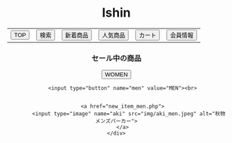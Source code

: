 <!DOCTYPE html>
<html lang="ja">
<head>
    <meta charset="UTF-8">
    <link rel="stylesheet" href="css/style.css">
</head>
<body>
<div style="text-align: center">
    <h1>Ishin</h1>
    <div>
        <table>
            <tr>
                <td><button onclick="location.href='./top (1).php'">TOP</button></td>
                <td><button onclick="location.href='./search.php'">検索</button></td>
                <td><button onclick="location.href='./new.php'">新着商品</button></td>
                <td><button onclick="location.href='./人気.php'">人気商品</button></td>
                <td><button onclick="location.href='./cart.php'">カート</button></td>
                <td><button onclick="location.href='./customer.php'">会員情報</button></td>
            </tr>
        </table>
        <h3>セール中の商品</h3>
        <a href="new_women.php">
            <input type="button" name="women" value="WOMEN">
        </a>

        <input type="button" name="men" value="MEN"><br>


        <a href="new_item_men.php">
            <input type="image" name="aki" src="img/aki_men.jpeg" alt="秋物メンズパーカー">
        </a>
    </div>
</div>

